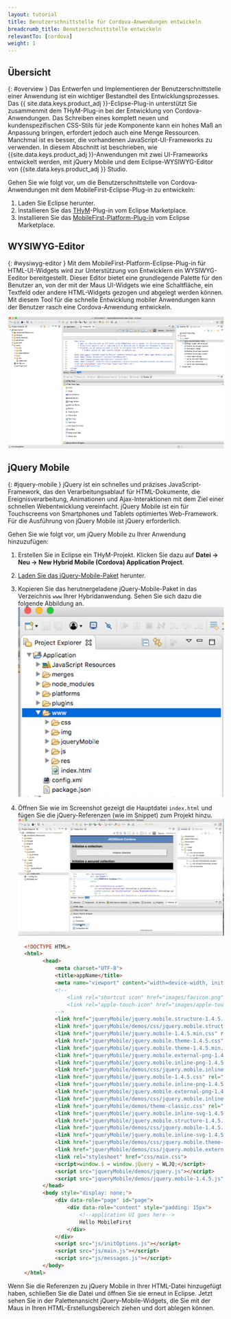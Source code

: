 ```yaml
---
layout: tutorial
title: Benutzerschnittstelle für Cordova-Anwendungen entwickeln
breadcrumb_title: Benutzerschnittstelle entwickeln
relevantTo: [cordova]
weight: 1
---
```

<!-- NLS_CHARSET=UTF-8 -->
## Übersicht
{: #overview }
Das Entwerfen und Implementieren der Benutzerschnittstelle einer Anwendung ist ein wichtiger Bestandteil des Entwicklungsprozesses. Das {{ site.data.keys.product_adj }}-Eclipse-Plug-in unterstützt Sie zusammenmit dem THyM-Plug-in bei der Entwicklung von Cordova-Anwendungen. Das Schreiben eines komplett neuen und kundenspezifischen CSS-Stils für jede Komponente kann ein hohes Maß an Anpassung bringen, erfordert jedoch auch eine Menge Ressourcen.
Manchmal ist es besser, die vorhandenen JavaScript-UI-Frameworks zu verwenden. In diesem Abschnitt ist beschrieben, wie {{site.data.keys.product_adj }}-Anwendungen mit zwei UI-Frameworks entwickelt werden, mit jQuery Mobile und dem Eclipse-WYSIWYG-Editor von {{site.data.keys.product_adj }} Studio. 

Gehen Sie wie folgt vor, um die Benutzerschnittstelle von Cordova-Anwendungen mit dem MobileFirst-Eclipse-Plug-in zu entwickeln:

1. Laden Sie Eclipse herunter.
2. Installieren Sie das [THyM](http://marketplace.eclipse.org/content/eclipse-thym)-Plug-in vom Eclipse Marketplace.
3. Installieren Sie das [MobileFirst-Platform-Plug-in](http://marketplace.eclipse.org/content/ibm-mobilefirst-foundation-studio) vom Eclipse Marketplace.


## WYSIWYG-Editor
{: #wysiwyg-editor }
Mit dem MobileFirst-Platform-Eclipse-Plug-in für HTML-UI-Widgets wird zur Unterstützung von Entwicklern ein WYSIWYG-Eeditor bereitgestellt.
Dieser Editor bietet eine grundlegende Palette für den Benutzer an, von der mit der Maus UI-Widgets wie eine Schaltfläche, ein Textfeld oder andere HTML-Widgets gezogen und abgelegt werden können. Mit diesem Tool für die schnelle Entwicklung mobiler Anwendungen kann der Benutzer rasch eine Cordova-Anwendung entwickeln. 

![WYSIWYG-Editor](wysiwyg-editor.png)

## jQuery Mobile
{: #jquery-mobile }
jQuery ist ein schnelles und präzises JavaScript-Framework, das den Verarbeitungsablauf für HTML-Dokumente, die Ereignisverarbeitung, Animationen und Ajax-Interaktionen mit dem Ziel einer schnellen Webentwicklung vereinfacht. jQuery Mobile ist ein für Touchscreens von Smartphones und Tablets optimiertes Web-Framework. Für die Ausführung von jQuery Mobile ist jQuery erforderlich. 

Gehen Sie wie folgt vor, um jQuery Mobile zu Ihrer Anwendung hinzuzufügen: 

1. Erstellen Sie in Eclipse ein THyM-Projekt. Klicken Sie dazu auf **Datei -> Neu -> New Hybrid Mobile (Cordova) Application Project**.
2. [Laden Sie das jQuery-Mobile-Paket](http://jquerymobile.com/download/) herunter.
3. Kopieren Sie das herutnergeladene jQuery-Mobile-Paket in das Verzeichnis `www` Ihrer Hybridanwendung. Sehen Sie sich dazu die folgende Abbildung an.
  ![Verzeichnis 'www'](www-dir.png)
4. Öffnen Sie wie im Screenshot gezeigt die Hauptdatei `index.html` und fügen Sie die jQuery-Referenzen (wie im Snippet) zum Projekt hinzu.
    ![jQuery-Referenzen hinzufügen](add-jquery-refs.png)

    ```html
      <!DOCTYPE HTML>
      <html>
          	<head>
          		<meta charset="UTF-8">
          		<title>appName</title>
          		<meta name="viewport" content="width=device-width, initial-scale=1.0, maximum-scale=1.0, minimum-scale=1.0, user-scalable=0">
          		<!--
          			<link rel="shortcut icon" href="images/favicon.png">
          			<link rel="apple-touch-icon" href="images/apple-touch-icon.png">
          		-->
          		<link href="jqueryMobile/jquery.mobile.structure-1.4.5.min.css" rel="stylesheet">
          		<link href="jqueryMobile/demos/css/jquery.mobile.structure-1.4.5.min.css" rel="stylesheet">
          		<link href="jqueryMobile/jquery.mobile-1.4.5.min.css" rel="stylesheet">
          		<link href="jqueryMobile/jquery.mobile.theme-1.4.5.css" rel="stylesheet">
          		<link href="jqueryMobile/jquery.mobile.theme-1.4.5.min.css" rel="stylesheet">
          		<link href="jqueryMobile/jquery.mobile.external-png-1.4.5.min.css" rel="stylesheet">
          		<link href="jqueryMobile/jquery.mobile.inline-png-1.4.5.css" rel="stylesheet">
          		<link href="jqueryMobile/demos/css/jquery.mobile.inline-svg-1.4.5.min.css" rel="stylesheet">
          		<link href="jqueryMobile/jquery.mobile-1.4.5.css" rel="stylesheet">
          		<link href="jqueryMobile/jquery.mobile.inline-png-1.4.5.min.css" rel="stylesheet">
          		<link href="jqueryMobile/jquery.mobile.external-png-1.4.5.css" rel="stylesheet">
          		<link href="jqueryMobile/demos/css/jquery.mobile.inline-png-1.4.5.min.css" rel="stylesheet">
          		<link href="jqueryMobile/demos/theme-classic.css" rel="stylesheet">
          		<link href="jqueryMobile/jquery.mobile.inline-svg-1.4.5.css" rel="stylesheet">
          		<link href="jqueryMobile/jquery.mobile.structure-1.4.5.css" rel="stylesheet">
          		<link href="jqueryMobile/demos/css/jquery.mobile-1.4.5.min.css" rel="stylesheet">
          		<link href="jqueryMobile/jquery.mobile.inline-svg-1.4.5.min.css" rel="stylesheet">
          		<link href="jqueryMobile/demos/css/jquery.mobile.theme-1.4.5.min.css" rel="stylesheet">
          		<link href="jqueryMobile/demos/css/jquery.mobile.external-png-1.4.5.min.css" rel="stylesheet">
          		<link rel="stylesheet" href="css/main.css">
          		<script>window.$ = window.jQuery = WLJQ;</script>
          		<script src="jqueryMobile/demos/jquery.js"></script>
          		<script src="jqueryMobile/demos/jquery.mobile-1.4.5.js"></script>
          	</head>
          	<body style="display: none;">
          		<div data-role="page" id="page">
          			<div data-role="content" style="padding: 15px">
          				<!--application UI goes here-->
          				Hello MobileFirst
          			</div>
          		</div>
          		<script src="js/initOptions.js"></script>
          		<script src="js/main.js"></script>
          		<script src="js/messages.js"></script>
          	</body>
      </html>
    ```
Wenn Sie die Referenzen zu jQuery Mobile in Ihrer HTML-Datei hinzugefügt haben, schließen Sie die Datei und öffnen Sie sie erneut in Eclipse. Jetzt sehen Sie in der Palettenansicht jQuery-Mobile-Widgets, die Sie mit der Maus in Ihren HTML-Erstellungsbereich ziehen und dort ablegen können.
